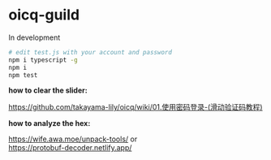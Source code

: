 # oicq-guild

In development

```bash
# edit test.js with your account and password
npm i typescript -g
npm i
npm test
```

**how to clear the slider:**

<https://github.com/takayama-lily/oicq/wiki/01.使用密码登录-(滑动验证码教程)>

**how to analyze the hex:**

<https://wife.awa.moe/unpack-tools/> or  
<https://protobuf-decoder.netlify.app/>
